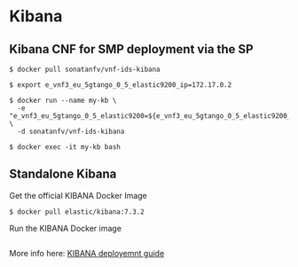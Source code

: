 # Kibana

## Kibana CNF for SMP deployment via the SP

```
$ docker pull sonatanfv/vnf-ids-kibana

$ export e_vnf3_eu_5gtango_0_5_elastic9200_ip=172.17.0.2

$ docker run --name my-kb \
  -e "e_vnf3_eu_5gtango_0_5_elastic9200=${e_vnf3_eu_5gtango_0_5_elastic9200_ip}" \
  -d sonatanfv/vnf-ids-kibana

$ docker exec -it my-kb bash
```

## Standalone Kibana

Get the official KIBANA Docker Image

```$ docker pull elastic/kibana:7.3.2```

Run the KIBANA Docker image

```$ docker run --rm -d -e ELASTICSEARCH_URL="http://elasticsearch:9200" --hostname=kibana --name=kibana --network=host -t elastic/kibana:7.3.2
```

More info here: [KIBANA deployemnt guide](https://www.elastic.co/guide/en/kibana/current/index.html)

